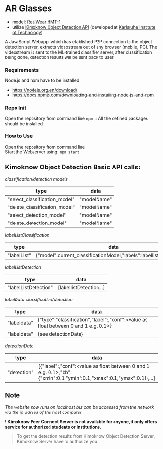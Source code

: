 # AR Glasses

- model: [RealWear HMT-1](https://realwear.at/hmt-1/?keyword=realwear%20hmt%201&device=c&network=g&campaignid=12461183932&gclid=CjwKCAiAo4OQBhBBEiwA5KWu_8ekYhez1Gfo6hnIeIROSiillUNRqOw1z7C_q8JrjQA0BPXqxf3FChoCipoQAvD_BwE)
- utilize [Kimoknow Object Detection API](https://www.kimoknow.de/) (developed at [Karlsruhe Institute of Technology](https://www.kit.edu/english/index.php))

A JavaScript Webapp, which has etablished P2P connection to the object detection server, extracts videostream out of any browser (mobile, PC). The videostream is sent to the ML-trained classifier server, after classification being done, detection results will be sent back to user.

### Requirements
Node.js and npm have to be installed
- https://nodejs.org/en/download/
- https://docs.npmjs.com/downloading-and-installing-node-js-and-npm 

### Repo Init
Open the repository from command line
```npm i```
All the defined packages should be installed

### How to Use
Open the repository from command line\
Start the Webserver using:
```npm start```

## Kimoknow Object Detection Basic API calls:

*classification/detection models*

| type |	data |
|------|---------|
|"select_classification_model"|	"modelName"|
|"delete_classification_model"|	"modelName"|
|"select_detection_model"|	"modelName"|
|"delete_detection_model"|	"modelName"|

*labelListClassification*

| type |	data |
|------|---------|
|"labelList"|	{"model":current_classificationModel,"labels":labellistClassification}|


*labelListDetection*

| type |	data |
|------|---------|
|"labelListDetection"|	[labellistDetection...]|

*labelData classification/detection*

| type |	data |
|------|---------|
|"labeldata"|	{"type":"classification","label":<labelName>,"conf":<value as float between 0 and 1 e.g. 0.1>}|
|"labeldata"|	{see detectionData}|

*detectionData*

| type |	data |
|------|---------|
|"detection"|	[{"label":<labelName>,"conf":<value as float between 0 and 1 e.g. 0.1>,"bb":{"xmin":0.1,"ymin":0.1,"xmax":0.1,"ymax":0.1}},...]|

## Note
_The website now runs on localhost but can be accessed from the network via the ip adress of the host computer_

**! Kimoknow Peer Connect Server is not available for anyone, it only offers service for authorized students or institutions.**
> To get the detection results from Kimoknow Object Detection Server, Kimoknow Server have to authorize you
